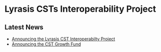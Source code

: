 # Lyrasis CSTs Interoperability Project

## Latest News
- [Announcing the Lyrasis CST Interoperabilty Project](https://lyrasis.org/lyrasis-now/)
- [Announcing the CST Growth Fund](https://lyrasis.org/lyrasis-is-strengthening-the-foundations-of-the-organizational-home/)

<!-- ## Commands

* `mkdocs new [dir-name]` - Create a new project.
* `mkdocs serve` - Start the live-reloading docs server.
* `mkdocs build` - Build the documentation site.
* `mkdocs -h` - Print help message and exit.

## Project layout

    mkdocs.yml    # The configuration file.
    docs/
        index.md  # The documentation homepage.
        ...       # Other markdown pages, images and other files. 

-->



